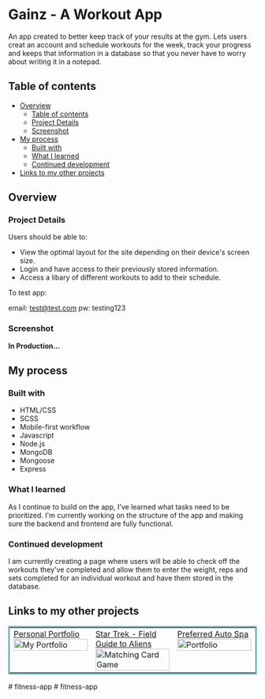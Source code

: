 # Gainz - A Workout App

An app created to better keep track of your results at the gym. Lets users creat an account and schedule workouts for the week, track your progress and keeps that information in a database so that you never have to worry about writing it in a notepad.

## Table of contents

- [Overview](#overview)
  - [Table of contents](#table-of-contents)
  - [Project Details](#project-details)
  - [Screenshot](#screenshot)
- [My process](#my-process)
  - [Built with](#built-with)
  - [What I learned](#what-i-learned)
  - [Continued development](#continued-development)
- [Links to my other projects](#links-to-my-other-projects)

## Overview

### Project Details

Users should be able to:

- View the optimal layout for the site depending on their device's screen size.
- Login and have access to their previously stored information.
- Access a libary of different workouts to add to their schedule.

To test app:

email: test@test.com
pw: testing123

### Screenshot

**In Production...**

## My process

### Built with

- HTML/CSS
- SCSS
- Mobile-first workflow
- Javascript
- Node.js
- MongoDB
- Mongoose
- Express

### What I learned

As I continue to build on the app, I've learned what tasks need to be prioritized. I'm currently working on the structure of the app and making sure the backend and frontend are fully functional.

### Continued development

I am currently creating a page where users will be able to check off the workouts they've completed and allow them to enter the weight, reps and sets completed for an individual workout and have them stored in the database.

## Links to my other projects

<table bordercolor="#66b2b2">
  
  <tr>
    <td width="33.3%"  style="align:center;" valign="top">
<a target="_blank" href="https://github.com/ervn12/myPortfolio">Personal Portfolio</a>
        <br />
      <a target="_blank" href="https://github.com/ervn12/myPortfolio">
            <img src="https://media.giphy.com/media/bLQ6ITkWJPVQxrOrJ1/giphy.gif" width="100%"  alt="My Portfolio"/>
        </a>
    </td>
    <td width="33.3%" valign="top">
<a target="_blank" href="https://github.com/ervn12/star-trek-CLIENT"> Star Trek - Field Guide to Aliens</a>
      <br />
        <a target="_blank" href="https://github.com/ervn12/star-trek-CLIENT">
          <img src="https://media.giphy.com/media/txG49WSDMlTnZ0QXYe/giphy.gif" width="100%" alt="Matching Card Game"/>
        </a>
    </td>
    <td width="33.3%" valign="top">
<a target="_blank" href="https://github.com/ervn12/preferredAutoSpa2">Preferred Auto Spa</a>
        <br />
        <a target="_blank" href="https://github.com/ervn12/preferredAutoSpa2">
          <img src="https://media.giphy.com/media/kk17SqHqmfytgvZqSN/giphy.gif" width="100%" alt="Portfolio"/>
        </a>
    </td>
  </tr>
</table>
# fitness-app
# fitness-app

